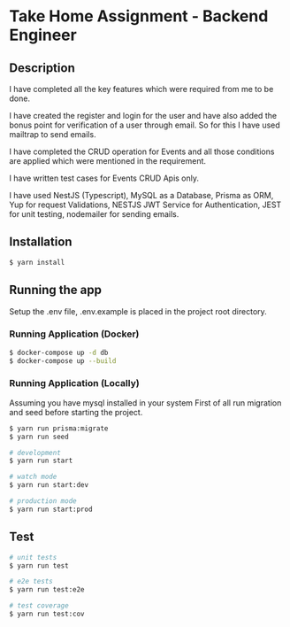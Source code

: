 # Take Home Assignment - Backend Engineer
  
## Description

I have completed all the key features which were required from me to be done.

I have created the register and login for the user and have also added the bonus point for verification of a user through email. So for this I have used mailtrap to send emails. 

I have completed the CRUD operation for Events and all those conditions are applied which were mentioned in the requirement.

I have written test cases for Events CRUD Apis only.

I have used NestJS (Typescript), MySQL as a Database, Prisma as ORM, Yup for request Validations, NESTJS JWT Service for Authentication, JEST for unit testing, nodemailer for sending emails.

## Installation

```bash
$ yarn install
```

## Running the app

Setup the .env file, .env.example is placed in the project root directory.

### Running Application (Docker)

```bash
$ docker-compose up -d db
$ docker-compose up --build
```

### Running Application (Locally)
Assuming you have mysql installed in your system
First of all run migration and seed before starting the project.

```bash
$ yarn run prisma:migrate
$ yarn run seed
```

```bash
# development
$ yarn run start

# watch mode
$ yarn run start:dev

# production mode
$ yarn run start:prod
```

## Test

```bash
# unit tests
$ yarn run test

# e2e tests
$ yarn run test:e2e

# test coverage
$ yarn run test:cov
```

